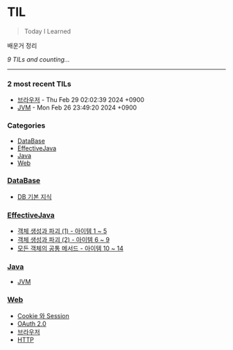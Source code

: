 # TIL
> Today I Learned

배운거 정리


_9 TILs and counting..._

---

### 2 most recent TILs

- [브라우저](Web/browser.md) - Thu Feb 29 02:02:39 2024 +0900
- [JVM](Java/JVM.md) - Mon Feb 26 23:49:20 2024 +0900

### Categories

- [DataBase](#DataBase)
- [EffectiveJava](#EffectiveJava)
- [Java](#Java)
- [Web](#Web)

### [DataBase](#DataBase)
- [DB 기본 지식](DataBase/기본지식.md)

### [EffectiveJava](#EffectiveJava)
- [객체 생성과 파괴 (1) - 아이템 1 ~ 5](EffectiveJava/ItemOneToFive.md)
- [객체 생성과 파괴 (2) - 아이템 6 ~ 9](EffectiveJava/ItemSixToNine.md)
- [모든 객체의 공통 메서드 - 아이템 10 ~ 14](EffectiveJava/ItemTenToFour.md)

### [Java](#Java)
- [JVM](Java/JVM.md)

### [Web](#Web)
- [Cookie 와 Session](Web/Cookie&Session.md)
- [OAuth 2.0](Web/OAuth.md)
- [브라우저](Web/browser.md)
- [HTTP](Web/http.md)

[1]: https://simonwillison.net/2020/Apr/20/self-rewriting-readme/
[2]: https://github.com/jbranchaud/til

